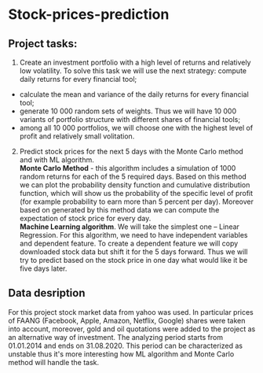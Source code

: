 # Stock-prices-prediction

## Project tasks:
1) Create an investment portfolio with a high level of returns and relatively low volatility. To solve this task we will use the next strategy:
compute daily returns for every financial tool;
* calculate the mean and variance of the daily returns for every financial tool;
* generate 10 000 random sets of weights. Thus we will have 10 000 variants of portfolio structure with different shares of financial tools;
* among all 10 000 portfolios, we will choose one with the highest level of profit and relatively small volitation.
2) Predict stock prices for the next 5 days with the Monte Carlo method and with ML algorithm.\
__Monte Carlo Method__ - this algorithm includes a simulation of 1000 random returns for each of the 5 required days. Based on this method we can plot the probability density function and cumulative distribution function, which will show us the probability of the specific level of profit (for example probability to earn more than 5 percent per day). Moreover based on generated by this method data we can compute the expectation of stock price for every day.\
__Machine Learning algorithm__. We will take the simplest one – Linear Regression. For this algorithm, we need to have independent variables and dependent feature. To create a dependent feature we will copy downloaded stock data but shift it for the 5 days forward. Thus we will try to predict based on the stock price in one day what would like it be five days later.

## Data desription
For this project stock market data from yahoo was used. In particular prices of FAANG (Facebook, Apple, Amazon, Netflix, Google) shares were taken into account, moreover, gold and oil quotations were added to the project as an alternative way of investment. The analyzing period starts from 01.01.2014 and ends on 31.08.2020. This period can be characterized as unstable thus it's more interesting how ML algorithm and Monte Carlo method will handle the task.
